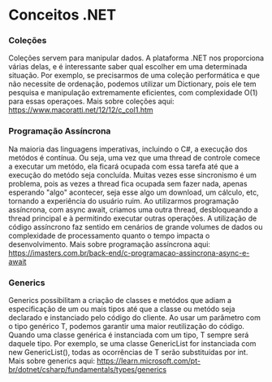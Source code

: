 # Conceitos .NET

### Coleções
Coleções servem para manipular dados. A plataforma .NET nos proporciona várias delas, e é interessante saber qual escolher em uma determinada situação. Por exemplo, se precisarmos de uma coleção performática e que não necessite de ordenação, podemos utilizar um Dictionary, pois ele tem pesquisa e manipulação extremamente eficientes, com complexidade O(1) para essas operaçoes.
Mais sobre coleções aqui: https://www.macoratti.net/12/12/c_col1.htm

### Programação Assíncrona
Na maioria das linguagens imperativas, incluindo o C#, a execução dos metódos é contínua. Ou seja, uma vez que uma thread de controle comece a executar um metódo, ela ficará ocupada com essa tarefa até que a execução do metódo seja concluída.
Muitas vezes esse sincronismo é um problema, pois as vezes a thread fica ocupada sem fazer nada, apenas esperando "algo" acontecer, seja esse algo um download, um cálculo, etc, tornando a experiência do usuário ruim.
Ao utilizarmos programação assíncrona, com async await, criamos uma outra thread, desbloqueando a thread principal e à permitindo executar outras operações.
A utilização de código assíncrono faz sentido em cenários de grande volumes de dados ou complexidade de processamento quanto o tempo impacta o desenvolvimento.
Mais sobre programação assíncrona aqui: https://imasters.com.br/back-end/c-programacao-assincrona-async-e-await

### Generics
Generics possibilitam a criação de classes e metódos que adiam a especificação de um ou mais tipos até que a classe ou metódo seja declarado e instanciado pelo código do cliente. Ao usar um parâmetro com o tipo genérico T, podemos garantir uma maior reutilização do código. Quando uma classe genérica é instanciada com um tipo, T sempre será daquele tipo. Por exemplo, se uma classe GenericList<T> for instanciada com new GenericList<int>(), todas as ocorrências de T serão substituídas por int.
Mais sobre generics aqui: https://learn.microsoft.com/pt-br/dotnet/csharp/fundamentals/types/generics